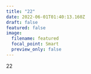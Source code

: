 ```yaml
---
title: "22"
date: 2022-06-01T01:40:13.160Z
draft: false
featured: false
image:
  filename: featured
  focal_point: Smart
  preview_only: false
---
```

22